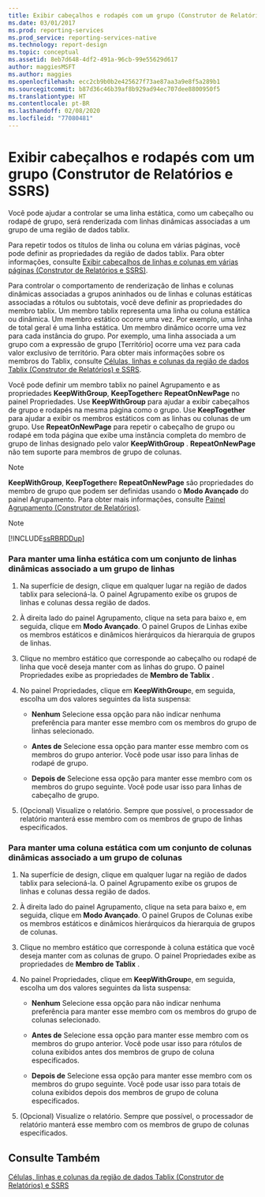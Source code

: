 ```yaml
---
title: Exibir cabeçalhos e rodapés com um grupo (Construtor de Relatórios) | Microsoft Docs
ms.date: 03/01/2017
ms.prod: reporting-services
ms.prod_service: reporting-services-native
ms.technology: report-design
ms.topic: conceptual
ms.assetid: 8eb7d648-4df2-491a-96cb-99e55629d617
author: maggiesMSFT
ms.author: maggies
ms.openlocfilehash: ecc2cb9b0b2e425627f73ae87aa3a9e8f5a289b1
ms.sourcegitcommit: b87d36c46b39af8b929ad94ec707dee8800950f5
ms.translationtype: HT
ms.contentlocale: pt-BR
ms.lasthandoff: 02/08/2020
ms.locfileid: "77080481"
---
```

# <a name="display-headers-and-footers-with-a-group-report-builder-and-ssrs"></a>Exibir cabeçalhos e rodapés com um grupo (Construtor de Relatórios e SSRS)
  Você pode ajudar a controlar se uma linha estática, como um cabeçalho ou rodapé de grupo, será renderizada com linhas dinâmicas associadas a um grupo de uma região de dados tablix.  
  
 Para repetir todos os títulos de linha ou coluna em várias páginas, você pode definir as propriedades da região de dados tablix. Para obter informações, consulte [Exibir cabeçalhos de linhas e colunas em várias páginas (Construtor de Relatórios e SSRS)](display-row-and-column-headers-on-multiple-pages-report-builder-and-ssrs.md).  
  
 Para controlar o comportamento de renderização de linhas e colunas dinâmicas associadas a grupos aninhados ou de linhas e colunas estáticas associadas a rótulos ou subtotais, você deve definir as propriedades do membro tablix. Um membro tablix representa uma linha ou coluna estática ou dinâmica. Um membro estático ocorre uma vez. Por exemplo, uma linha de total geral é uma linha estática. Um membro dinâmico ocorre uma vez para cada instância do grupo. Por exemplo, uma linha associada a um grupo com a expressão de grupo [Território] ocorre uma vez para cada valor exclusivo de território. Para obter mais informações sobre os membros do Tablix, consulte [Células, linhas e colunas da região de dados Tablix &#40;Construtor de Relatórios&#41; e SSRS](../../reporting-services/report-design/tablix-data-region-cells-rows-and-columns-report-builder-and-ssrs.md).  
  
 Você pode definir um membro tablix no painel Agrupamento e as propriedades **KeepWithGroup**, **KeepTogether**e **RepeatOnNewPage** no painel Propriedades. Use **KeepWithGroup** para ajudar a exibir cabeçalhos de grupo e rodapés na mesma página como o grupo. Use **KeepTogether** para ajudar a exibir os membros estáticos com as linhas ou colunas de um grupo. Use **RepeatOnNewPage** para repetir o cabeçalho de grupo ou rodapé em toda página que exibe uma instância completa do membro de grupo de linhas designado pelo valor **KeepWithGroup** . **RepeatOnNewPage** não tem suporte para membros de grupo de colunas.  
  
> [!NOTE]  
>  **KeepWithGroup**, **KeepTogether**e **RepeatOnNewPage** são propriedades do membro de grupo que podem ser definidas usando o **Modo Avançado** do painel Agrupamento. Para obter mais informações, consulte [Painel Agrupamento &#40;Construtor de Relatórios&#41;](../../reporting-services/report-design/grouping-pane-report-builder.md).  
  
> [!NOTE]  
>  [!INCLUDE[ssRBRDDup](../../includes/ssrbrddup-md.md)]  
  
### <a name="to-keep-a-static-row-with-a-set-of-dynamic-rows-associated-with-a-row-group"></a>Para manter uma linha estática com um conjunto de linhas dinâmicas associado a um grupo de linhas  
  
1.  Na superfície de design, clique em qualquer lugar na região de dados tablix para selecioná-la. O painel Agrupamento exibe os grupos de linhas e colunas dessa região de dados.  
  
2.  À direita lado do painel Agrupamento, clique na seta para baixo e, em seguida, clique em **Modo Avançado**. O painel Grupos de Linhas exibe os membros estáticos e dinâmicos hierárquicos da hierarquia de grupos de linhas.  
  
3.  Clique no membro estático que corresponde ao cabeçalho ou rodapé de linha que você deseja manter com as linhas do grupo. O painel Propriedades exibe as propriedades de **Membro de Tablix** .  
  
4.  No painel Propriedades, clique em **KeepWithGroup**e, em seguida, escolha um dos valores seguintes da lista suspensa:  
  
    -   **Nenhum** Selecione essa opção para não indicar nenhuma preferência para manter esse membro com os membros do grupo de linhas selecionado.  
  
    -   **Antes de** Selecione essa opção para manter esse membro com os membros do grupo anterior. Você pode usar isso para linhas de rodapé de grupo.  
  
    -   **Depois de** Selecione essa opção para manter esse membro com os membros do grupo seguinte. Você pode usar isso para linhas de cabeçalho de grupo.  
  
5.  (Opcional) Visualize o relatório. Sempre que possível, o processador de relatório manterá esse membro com os membros de grupo de linhas especificados.  
  
### <a name="to-keep-a-static-column-with-a-set-of-dynamic-columns-associated-with-a-column-group"></a>Para manter uma coluna estática com um conjunto de colunas dinâmicas associado a um grupo de colunas  
  
1.  Na superfície de design, clique em qualquer lugar na região de dados tablix para selecioná-la. O painel Agrupamento exibe os grupos de linhas e colunas dessa região de dados.  
  
2.  À direita lado do painel Agrupamento, clique na seta para baixo e, em seguida, clique em **Modo Avançado**. O painel Grupos de Colunas exibe os membros estáticos e dinâmicos hierárquicos da hierarquia de grupos de colunas.  
  
3.  Clique no membro estático que corresponde à coluna estática que você deseja manter com as colunas de grupo. O painel Propriedades exibe as propriedades de **Membro de Tablix** .  
  
4.  No painel Propriedades, clique em **KeepWithGroup**e, em seguida, escolha um dos valores seguintes da lista suspensa:  
  
    -   **Nenhum** Selecione essa opção para não indicar nenhuma preferência para manter esse membro com os membros do grupo de colunas selecionado.  
  
    -   **Antes de** Selecione essa opção para manter esse membro com os membros do grupo anterior. Você pode usar isso para rótulos de coluna exibidos antes dos membros de grupo de coluna especificados.  
  
    -   **Depois de** Selecione essa opção para manter esse membro com os membros do grupo seguinte. Você pode usar isso para totais de coluna exibidos depois dos membros de grupo de coluna especificados.  
  
5.  (Opcional) Visualize o relatório. Sempre que possível, o processador de relatório manterá esse membro com os membros de grupo de colunas especificados.  
  
## <a name="see-also"></a>Consulte Também  
 [Células, linhas e colunas da região de dados Tablix (Construtor de Relatórios) e SSRS](tablix-data-region-report-builder-and-ssrs.md)   
 
  
  
